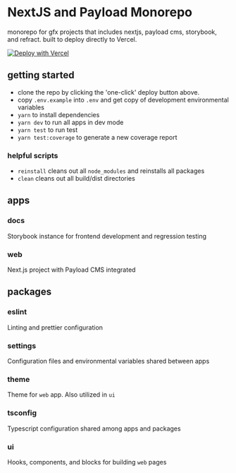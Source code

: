 # NextJS and Payload Monorepo

monorepo for gfx projects that includes nextjs, payload cms, storybook, and refract. built to deploy directly to Vercel. 

[![Deploy with Vercel](https://vercel.com/button)](https://vercel.com/new/clone?repository-url=https%3A%2F%2Fgithub.com%2Fgraveflex%2Fnextjs-vercel&stores=%5B%7B%22type%22%3A%20%22postgres%22%7D%5D&env=PAYLOAD_SECRET)

## getting started

- clone the repo by clicking the 'one-click' deploy button above.
- copy `.env.example` into `.env` and get copy of development environmental variables
- `yarn` to install dependencies
- `yarn dev` to run all apps in dev mode
- `yarn test` to run test
- `yarn test:coverage` to generate a new coverage report

### helpful scripts

- `reinstall` cleans out all `node_modules` and reinstalls all packages
- `clean` cleans out all build/dist directories

## apps

### docs

Storybook instance for frontend development and regression testing

### web

Next.js project with Payload CMS integrated

## packages

### eslint

Linting and prettier configuration

### settings

Configuration files and environmental variables shared between apps

### theme

Theme for `web` app. Also utilized in `ui`

### tsconfig

Typescript configuration shared among apps and packages

### ui

Hooks, components, and blocks for building `web` pages


